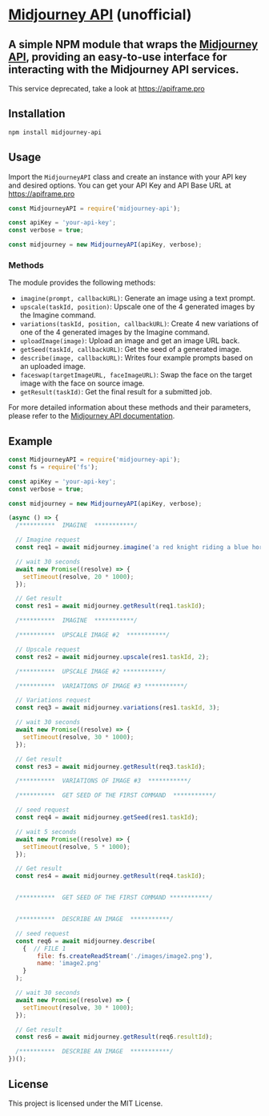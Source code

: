 


# [Midjourney API](https://apiframe.pro) (unofficial)

## A simple NPM module that wraps the [Midjourney API](https://apiframe.pro), providing an easy-to-use interface for interacting with the Midjourney API services.

This service deprecated, take a look at https://apiframe.pro

## Installation

```bash
npm install midjourney-api
```

## Usage

Import the `MidjourneyAPI` class and create an instance with your API key and desired options. You can get your API Key and API Base URL at https://apiframe.pro

```javascript
const MidjourneyAPI = require('midjourney-api');

const apiKey = 'your-api-key';
const verbose = true;

const midjourney = new MidjourneyAPI(apiKey, verbose);
```

### Methods

The module provides the following methods:

- `imagine(prompt, callbackURL)`: Generate an image using a text prompt.
- `upscale(taskId, position)`: Upscale one of the 4 generated images by the Imagine command.
- `variations(taskId, position, callbackURL)`: Create 4 new variations of one of the 4 generated images by the Imagine command.
- `uploadImage(image)`: Upload an image and get an image URL back.
- `getSeed(taskId, callbackURL)`: Get the seed of a generated image.
- `describe(image, callbackURL)`: Writes four example prompts based on an uploaded image.
- `faceswap(targetImageURL, faceImageURL)`: Swap the face on the target image with the face on source image.
- `getResult(taskId)`: Get the final result for a submitted job.

For more detailed information about these methods and their parameters, please refer to the [Midjourney API documentation](https://docs.apiframe.pro).

## Example

```javascript
const MidjourneyAPI = require('midjourney-api');
const fs = require('fs');

const apiKey = 'your-api-key';
const verbose = true;

const midjourney = new MidjourneyAPI(apiKey, verbose);

(async () => {
  /**********  IMAGINE  ***********/

  // Imagine request
  const req1 = await midjourney.imagine('a red knight riding a blue horse', 'turbo');

  // wait 30 seconds
  await new Promise((resolve) => {
    setTimeout(resolve, 20 * 1000);
  });

  // Get result
  const res1 = await midjourney.getResult(req1.taskId);

  /**********  IMAGINE  ***********/

  /**********  UPSCALE IMAGE #2  ***********/

  // Upscale request
  const res2 = await midjourney.upscale(res1.taskId, 2);

  /**********  UPSCALE IMAGE #2 ***********/

  /**********  VARIATIONS OF IMAGE #3 ***********/

  // Variations request
  const req3 = await midjourney.variations(res1.taskId, 3);

  // wait 30 seconds
  await new Promise((resolve) => {
    setTimeout(resolve, 30 * 1000);
  });

  // Get result
  const res3 = await midjourney.getResult(req3.taskId);

  /**********  VARIATIONS OF IMAGE #3  ***********/

  /**********  GET SEED OF THE FIRST COMMAND  ***********/

  // seed request
  const req4 = await midjourney.getSeed(res1.taskId);

  // wait 5 seconds
  await new Promise((resolve) => {
    setTimeout(resolve, 5 * 1000);
  });

  // Get result
  const res4 = await midjourney.getResult(req4.taskId);


  /**********  GET SEED OF THE FIRST COMMAND ***********/


  /**********  DESCRIBE AN IMAGE  ***********/

  // seed request
  const req6 = await midjourney.describe(
    {  // FILE 1
        file: fs.createReadStream('./images/image2.png'),
        name: 'image2.png'
    }
  );

  // wait 30 seconds
  await new Promise((resolve) => {
    setTimeout(resolve, 30 * 1000);
  });

  // Get result
  const res6 = await midjourney.getResult(req6.resultId);

  /**********  DESCRIBE AN IMAGE  ***********/
})();

```

## License

This project is licensed under the MIT License.
